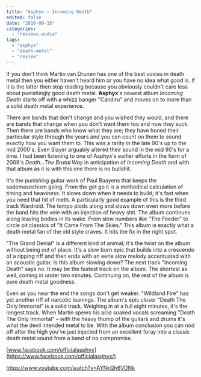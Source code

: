 ```yaml
---
title: "Asphyx – Incoming Death"
edited: false
date: "2016-09-15"
categories:
  - "reviews-audio"
tags:
  - "asphyx"
  - "death-metal"
  - "review"
---
```


If you don't think Martin van Drunen has one of the best voices in death metal then you either haven't heard him or you have no idea what good is. If it is the latter then stop reading because you obviously couldn't care less about punishingly good death metal. **Asphyx**'s newest album _Incoming Death_ starts off with a whizz banger "Candiru" and moves on to more than a solid death metal experience.

There are bands that don't change and you wished they would, and there are bands that change when you don't want them too and now they suck. Then there are bands who know what they are; they have honed their particular style through the years and you can count on them to sound exactly how you want them to. This was a rarity in the late 90's up to the mid 2000's. Even Slayer arguably altered their sound in the mid 90's for a time. I had been listening to one of Asphyx's earlier efforts in the form of 2009's _Death...The Brutal Way_ in anticipation of _Incoming Death_ and with that album as it is with this one there is no bullshit.

It's the punishing guitar work of Paul Baayens that keeps the sadomasochism going. From the get go it is a methodical calculation of timing and heaviness. It slows down when it needs to build; it's fast when you need that hit of meth. A particularly good example of this is the third track Wardroid. The tempo plods along and slows down even more before the band hits the vein with an injection of heavy shit. The album continues along leaving bodies in its wake. From slow numbers like "The Feeder" to circle pit classics of "It Came From The Skies." This album is exactly what a death metal fan of the old style craves. It hits the fix in the right spot.

"The Grand Denial" is a different kind of animal; it's the twist on the album without being out of place. It's a slow burn epic that builds into a crescendo of a ripping riff and then ends with an eerie slow melody accentuated with an acoustic guitar. Is this album slowing down? The next track "Incoming Death" says no. It may be the fastest track on the album. The shortest as well, coming in under two minutes. Continuing on, the rest of the album is pure death metal goodness.

Even as you near the end the songs don't get weaker. "Wildland Fire" has yet another riff of narcotic leanings. The album's epic closer "Death The Only Immortal" is a solid track. Weighing in at a full eight minutes, it's the longest track. When Martin spews his acid soaked vocals screaming "Death The Only Immortal" – with the heavy thump of the guitars and drums it's what the devil intended metal to be. With the album conclusion you can nod off after the high you've just injected from an excellent foray into a classic death metal sound from a band of no compromise.

[www.facebook.com/officialasphyx](https://www.facebook.com/officialasphyx/)

https://www.youtube.com/watch?v=AYNkQh6VDNk
